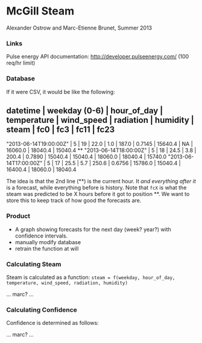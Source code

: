 # McGill Steam

Alexander Ostrow and Marc-Etienne Brunet, Summer 2013

### Links

Pulse energy API documentation: http://developer.pulseenergy.com/ (100 req/hr limit)

### Database

If it were CSV, it would be like the following:

datetime | weekday (0-6) | hour\_of\_day | temperature | wind\_speed | radiation | humidity | steam | fc0 | fc3 | fc11 | fc23
-------------------------------------------------------------------------------------------------------------------------
"2013-06-14T19:00:00Z" | 5 | 19 | 22.0 | 1.0 | 187.0 | 0.7145 | 15640.4 | NA | 16060.0 | 18040.4 | 15040.4
** "2013-06-14T18:00:00Z" | 5 | 18 | 24.5 | 3.8 | 200.4 | 0.7890 | 15040.4 | 15040.4 | 18060.0 | 18040.4 | 15740.0
"2013-06-14T17:00:00Z" | 5 | 17 | 25.5 | 5.7 | 250.6 | 0.6756 | 15786.0 | 15040.4 | 16400.4 | 18060.0 | 18040.4

The idea is that the 2nd line (**) is the current hour. It _and everything after it_ is a forecast, while everything before is history. Note that `fcX` is what the steam was predicted to be X hours before it got to position **. We want to store this to keep track of how good the forecasts are.
 
### Product

- A graph showing forecasts for the next day (week? year?) with confidence intervals.
- manually modify database
- retrain the function at will

### Calculating Steam

Steam is calculated as a function: `steam = f(weekday, hour_of_day, temperature, wind_speed, radiation, humidity)`

... marc? ...

### Calculating Confidence

Confidence is determined as follows:

... marc? ...
